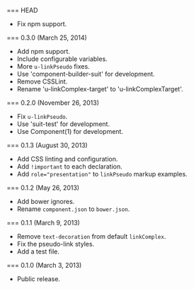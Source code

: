 === HEAD

* Fix npm support.

=== 0.3.0 (March 25, 2014)

* Add npm support.
* Include configurable variables.
* More `u-linkPseudo` fixes.
* Use 'component-builder-suit' for development.
* Remove CSSLint.
* Rename 'u-linkComplex-target' to 'u-linkComplexTarget'.

=== 0.2.0 (November 26, 2013)

* Fix `u-linkPseudo`.
* Use 'suit-test' for development.
* Use Component(1) for development.

=== 0.1.3 (August 30, 2013)

* Add CSS linting and configuration.
* Add `!important` to each declaration.
* Add `role="presentation"` to `linkPseudo` markup examples.

=== 0.1.2 (May 26, 2013)

* Add bower ignores.
* Rename `component.json` to `bower.json`.

=== 0.1.1 (March 9, 2013)

* Remove `text-decoration` from default `linkComplex`.
* Fix the pseudo-link styles.
* Add a test file.

=== 0.1.0 (March 3, 2013)

* Public release.
